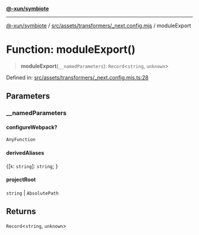 [**@-xun/symbiote**](../../../../../README.md)

***

[@-xun/symbiote](../../../../../README.md) / [src/assets/transformers/\_next.config.mjs](../README.md) / moduleExport

# Function: moduleExport()

> **moduleExport**(`__namedParameters`): `Record`\<`string`, `unknown`\>

Defined in: [src/assets/transformers/\_next.config.mjs.ts:28](https://github.com/Xunnamius/symbiote/blob/f1a40b5448c4c0e7d4ef29eadf33bfec36be686d/src/assets/transformers/_next.config.mjs.ts#L28)

## Parameters

### \_\_namedParameters

#### configureWebpack?

`AnyFunction`

#### derivedAliases

\{\[`k`: `string`\]: `string`; \}

#### projectRoot

`string` \| `AbsolutePath`

## Returns

`Record`\<`string`, `unknown`\>
